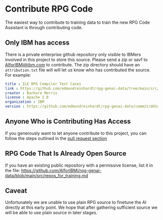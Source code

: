 # Contribute RPG Code

The easiest way to contribute to training data to train the new RPG Code Assistant is through contributing code.

## Only IBM has access

There is a private enterprise github repository only visible to IBMers involved in this project to store this source.
Please send a zip or savf to <AIforIBMi@ibm.com> to contribute.  The zip directory should have an `attribution.txt` file will will let us know who has contributed the source.  For example:

```yaml
title : ILE RPG Compiler Test Cases
link : https://github.com/edmundreinhardt/rpg-genai-data/tree/main/src/001compiler_tests/
creator : Barbara Morris
license : Apache 2.0
organization : IBM
version : https://github.com/edmundreinhardt/rpg-genai-data/commit/d41c5d45a58653d7d12958be6c2b739cb5d7e902
```

## Anyone Who is Contributing Has Access

If you generously want to let anyone contribute to this project, you can follow the steps outlined in the [pull request section](pages/pull_request.md)

## RPG Code That Is Already Open Source

If you have an existing public repository with a permissive license, list it in the file:
<https://github.com/AIforIBMi/rpg-genai-data/blob/main/src/repos_for_training.md>

## Caveat

Unfortunately we are unable to use plain RPG source to finetune the AI directly at this early point. We hope that after gathering sufficient source we will be able to use plain source in later stages.
